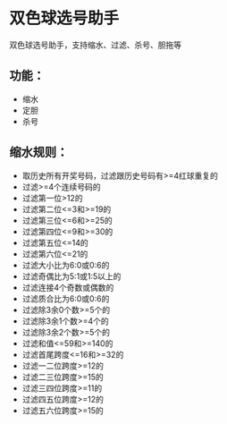 # 双色球选号助手
双色球选号助手，支持缩水、过滤、杀号、胆拖等

## 功能：
- 缩水
- 定胆
- 杀号


## 缩水规则：
- 取历史所有开奖号码，过滤跟历史号码有>=4红球重复的
- 过滤>=4个连续号码的
- 过滤第一位>12的
- 过滤第二位<=3和>=19的
- 过滤第三位<=6和>=25的
- 过滤第四位<=9和>=30的
- 过滤第五位<=14的
- 过滤第六位<=21的
- 过滤大小比为6:0或0:6的
- 过滤奇偶比为5:1或1:5以上的
- 过滤连接4个奇数或偶数的
- 过滤质合比为6:0或0:6的
- 过滤除3余0个数>=5个的
- 过滤除3余1个数>=4个的
- 过滤除3余2个数>=5个的
- 过滤和值<=59和>=140的
- 过滤首尾跨度<=16和>=32的
- 过滤一二位跨度>=12的
- 过滤二三位跨度>=15的
- 过滤三四位跨度>=11的
- 过滤四五位跨度>=12的
- 过滤五六位跨度>=15的
